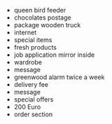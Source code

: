 * queen
bird feeder
* chocolates
postage
* package
wooden truck
* internet
* special items
* fresh products
* job application
mirror inside
* wardrobe
* message
* greenwood
alarm
twice a week
* delivery fee
* message
* special offers
* 200 Euro
* order section
